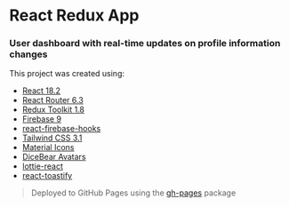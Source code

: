 # React Redux App

### User dashboard with real-time updates on profile information changes

This project was created using:

- [React 18.2](https://reactjs.org/)
- [React Router 6.3](https://reactrouter.com/)
- [Redux Toolkit 1.8](https://redux-toolkit.js.org/)
- [Firebase 9](https://firebase.google.com/)
- [react-firebase-hooks](https://www.npmjs.com/package/react-firebase-hooks)
- [Tailwind CSS 3.1](https://tailwindcss.com/)
- [Material Icons](https://mui.com/material-ui/material-icons/)
- [DiceBear Avatars](https://www.dicebear.com/)
- [lottie-react](https://www.npmjs.com/package/lottie-react)
- [react-toastify](https://www.npmjs.com/package/react-toastify)

> Deployed to GitHub Pages using the [gh-pages](https://www.npmjs.com/package/gh-pages) package
